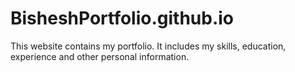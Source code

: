 # BisheshPortfolio.github.io
This website contains my portfolio. It includes my skills, education, experience and other personal information.
